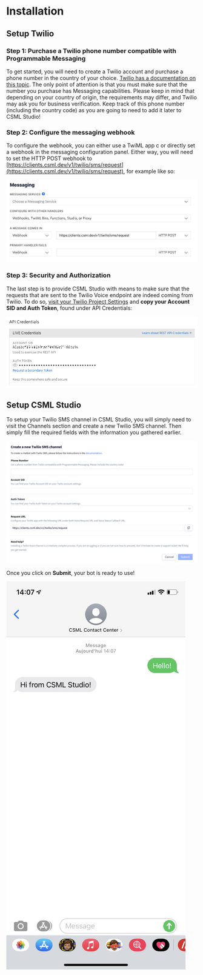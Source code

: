 # Installation

## Setup Twilio

### Step 1: Purchase a Twilio phone number compatible with Programmable Messaging

To get started, you will need to create a Twilio account and purchase a phone number in the country of your choice. [Twilio has a documentation on this topic](https://support.twilio.com/hc/en-us/articles/223135247-How-to-Search-for-and-Buy-a-Twilio-Phone-Number-from-Console). The only point of attention is that you must make sure that the number you purchase has Messaging capabilities. Please keep in mind that depending on your country of origin, the requirements may differ, and Twilio may ask you for business verification. Keep track of this phone number (including the country code) as you are going to need to add it later to CSML Studio!

### Step 2: Configure the messaging webhook

To configure the webhook, you can either use a TwiML app c or directly set a webhook in the messaging configuration panel. Either way, you will need to set the HTTP POST webhook to [https://clients.csml.dev/v1/twilio/sms/request](https://clients.csml.dev/v1/twilio/sms/request), for example like so:

![](<../../.gitbook/assets/image (99).png>)

### Step 3: Security and Authorization

The last step is to provide CSML Studio with means to make sure that the requests that are sent to the Twilio Voice endpoint are indeed coming from Twilio. To do so, [visit your Twilio Project Settings](https://www.twilio.com/console/project/settings) and **copy your Account SID and Auth Token**, found under API Credentials:

![](<../../.gitbook/assets/image (51).png>)

## Setup CSML Studio

To setup your Twilio SMS channel in CSML Studio, you will simply need to visit the Channels section and create a new Twilio SMS channel. Then simply fill the required fields with the information you gathered earlier.

![](<../../.gitbook/assets/image (98).png>)

Once you click on **Submit**, your bot is ready to use!

![](<../../.gitbook/assets/image (100).png>)
